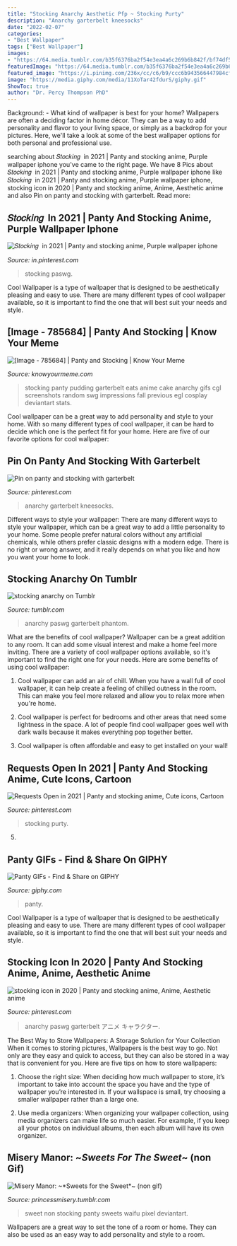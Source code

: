 ```yaml
---
title: "Stocking Anarchy Aesthetic Pfp ~ Stocking Purty"
description: "Anarchy garterbelt kneesocks"
date: "2022-02-07"
categories:
- "Best Wallpaper"
tags: ["Best Wallpaper"]
images:
- "https://64.media.tumblr.com/b35f6376ba2f54e3ea4a6c269b6b842f/bf74df5e672e7838-1f/s640x960/d52b63e295f6defd5b8c23068b12d543c958d02e.jpg"
featuredImage: "https://64.media.tumblr.com/b35f6376ba2f54e3ea4a6c269b6b842f/bf74df5e672e7838-1f/s640x960/d52b63e295f6defd5b8c23068b12d543c958d02e.jpg"
featured_image: "https://i.pinimg.com/236x/cc/c6/b9/ccc6b943566447984cf3b78a67c08cbe.jpg?nii=t"
image: "https://media.giphy.com/media/11XoTar42fdurS/giphy.gif"
ShowToc: true
author: "Dr. Percy Thompson PhD"
---
```



Background: - What kind of wallpaper is best for your home?
Wallpapers are often a deciding factor in home décor. They can be a way to add personality and flavor to your living space, or simply as a backdrop for your pictures. Here, we'll take a look at some of the best wallpaper options for both personal and professional use.

	

		
searching about 𝑆𝑡𝑜𝑐𝑘𝑖𝑛𝑔 ︎ in 2021 | Panty and stocking anime, Purple wallpaper iphone you've came to the right page. We have 8 Pics about 𝑆𝑡𝑜𝑐𝑘𝑖𝑛𝑔 ︎ in 2021 | Panty and stocking anime, Purple wallpaper iphone like 𝑆𝑡𝑜𝑐𝑘𝑖𝑛𝑔 ︎ in 2021 | Panty and stocking anime, Purple wallpaper iphone, stocking icon in 2020 | Panty and stocking anime, Anime, Aesthetic anime and also Pin on panty and stocking with garterbelt. Read more:
		
    
## 𝑆𝑡𝑜𝑐𝑘𝑖𝑛𝑔 ︎ In 2021 | Panty And Stocking Anime, Purple Wallpaper Iphone

<img loading=lazy src="https://i.pinimg.com/236x/04/92/5c/04925c68d0329beb73ab05d434d32dc5.jpg?nii=t" onerror="this.onerror=null;this.src='https://tse2.mm.bing.net/th?id=OIP.IT-Gy5AFJLQ_TvxCOOqbtwAAAA&amp;pid=15.1';" alt="𝑆𝑡𝑜𝑐𝑘𝑖𝑛𝑔 ︎ in 2021 | Panty and stocking anime, Purple wallpaper iphone">

_Source: in.pinterest.com_

>stocking paswg. 

	

Cool Wallpaper is a type of wallpaper that is designed to be aesthetically pleasing and easy to use. There are many different types of cool wallpaper available, so it is important to find the one that will best suit your needs and style.

    
## [Image - 785684] | Panty And Stocking | Know Your Meme

<img loading=lazy src="http://i2.kym-cdn.com/photos/images/original/000/785/684/aca.gif" onerror="this.onerror=null;this.src='https://tse4.mm.bing.net/th?id=OIP.4CQxguTlab4w2c467tBskwHaEK&amp;pid=15.1';" alt="[Image - 785684] | Panty and Stocking | Know Your Meme">

_Source: knowyourmeme.com_

>stocking panty pudding garterbelt eats anime cake anarchy gifs cgl screenshots random swg impressions fall previous egl cosplay deviantart stats. 

	

Cool wallpaper can be a great way to add personality and style to your home. With so many different types of cool wallpaper, it can be hard to decide which one is the perfect fit for your home. Here are five of our favorite options for cool wallpaper: 

    
## Pin On Panty And Stocking With Garterbelt

<img loading=lazy src="https://i.pinimg.com/736x/a4/44/ea/a444eafb035bb601efae46cea31e930d--art.jpg" onerror="this.onerror=null;this.src='https://tse1.mm.bing.net/th?id=OIP.gt_7hNhsOqky0pFEXRnJ9QHaMw&amp;pid=15.1';" alt="Pin on panty and stocking with garterbelt">

_Source: pinterest.com_

>anarchy garterbelt kneesocks. 

	

Different ways to style your wallpaper:
There are many different ways to style your wallpaper, which can be a great way to add a little personality to your home. Some people prefer natural colors without any artificial chemicals, while others prefer classic designs with a modern edge. There is no right or wrong answer, and it really depends on what you like and how you want your home to look.

    
## Stocking Anarchy On Tumblr

<img loading=lazy src="https://64.media.tumblr.com/b35f6376ba2f54e3ea4a6c269b6b842f/bf74df5e672e7838-1f/s640x960/d52b63e295f6defd5b8c23068b12d543c958d02e.jpg" onerror="this.onerror=null;this.src='https://tse1.mm.bing.net/th?id=OIP.WMTlFVz0ODI6k_F3vmsbwwAAAA&amp;pid=15.1';" alt="stocking anarchy on Tumblr">

_Source: tumblr.com_

>anarchy paswg garterbelt phantom. 

	

What are the benefits of cool wallpaper?
Wallpaper can be a great addition to any room. It can add some visual interest and make a home feel more inviting. There are a variety of cool wallpaper options available, so it's important to find the right one for your needs. Here are some benefits of using cool wallpaper: 
1. Cool wallpaper can add an air of chill. When you have a wall full of cool wallpaper, it can help create a feeling of chilled outness in the room. This can make you feel more relaxed and allow you to relax more when you're home. 

2. Cool wallpaper is perfect for bedrooms and other areas that need some lightness in the space. A lot of people find cool wallpaper goes well with dark walls because it makes everything pop together better. 

3. Cool wallpaper is often affordable and easy to get installed on your wall!

    
## Requests Open In 2021 | Panty And Stocking Anime, Cute Icons, Cartoon

<img loading=lazy src="https://i.pinimg.com/236x/cc/c6/b9/ccc6b943566447984cf3b78a67c08cbe.jpg?nii=t" onerror="this.onerror=null;this.src='https://tse3.mm.bing.net/th?id=OIP.cKoHOZ6Ikhce8CMHIM0hsgAAAA&amp;pid=15.1';" alt="Requests Open in 2021 | Panty and stocking anime, Cute icons, Cartoon">

_Source: pinterest.com_

>stocking purty. 

	

5.

    
## Panty GIFs - Find &amp; Share On GIPHY

<img loading=lazy src="https://media.giphy.com/media/11XoTar42fdurS/giphy.gif" onerror="this.onerror=null;this.src='https://tse4.mm.bing.net/th?id=OIP.SqJr1ev9umnwDHYCTzmXAwAAAA&amp;pid=15.1';" alt="Panty GIFs - Find &amp; Share on GIPHY">

_Source: giphy.com_

>panty. 

	

Cool Wallpaper is a type of wallpaper that is designed to be aesthetically pleasing and easy to use. There are many different types of cool wallpaper available, so it is important to find the one that will best suit your needs and style.

    
## Stocking Icon In 2020 | Panty And Stocking Anime, Anime, Aesthetic Anime

<img loading=lazy src="https://i.pinimg.com/originals/88/52/51/88525156c16bf4c495f8eef1e07ec67d.jpg" onerror="this.onerror=null;this.src='https://tse2.mm.bing.net/th?id=OIP.UALZ_iqf6memF-zUjwkySwHaHH&amp;pid=15.1';" alt="stocking icon in 2020 | Panty and stocking anime, Anime, Aesthetic anime">

_Source: pinterest.com_

>anarchy paswg garterbelt アニメ キャラクター. 

	

The Best Way to Store Wallpapers: A Storage Solution for Your Collection
When it comes to storing pictures, Wallpapers is the best way to go. Not only are they easy and quick to access, but they can also be stored in a way that is convenient for you. Here are five tips on how to store wallpapers:
1) Choose the right size: When deciding how much wallpaper to store, it’s important to take into account the space you have and the type of wallpaper you’re interested in. If your wallspace is small, try choosing a smaller wallpaper rather than a large one.

2) Use media organizers: When organizing your wallpaper collection, using media organizers can make life so much easier. For example, if you keep all your photos on individual albums, then each album will have its own organizer.

    
## Misery Manor: ~*Sweets For The Sweet*~ (non Gif)

<img loading=lazy src="https://31.media.tumblr.com/982245015625e151ae2542533304b949/tumblr_nfy7mvpvHl1rb6zybo1_1280.png" onerror="this.onerror=null;this.src='https://tse1.mm.bing.net/th?id=OIP.llI9jKclWQU1Ojmc9Ao_FwHaJy&amp;pid=15.1';" alt="Misery Manor: ~*Sweets for the Sweet*~ (non gif)">

_Source: princessmisery.tumblr.com_

>sweet non stocking panty sweets waifu pixel deviantart. 

	

Wallpapers are a great way to set the tone of a room or home. They can also be used as an easy way to add personality and style to a room.

